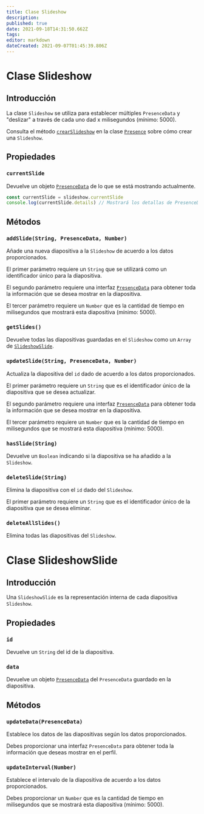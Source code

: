 ```yaml
---
title: Clase Slideshow
description: 
published: true
date: 2021-09-18T14:31:50.662Z
tags: 
editor: markdown
dateCreated: 2021-09-07T01:45:39.806Z
---
```


# Clase Slideshow

## Introducción

La clase `Slideshow` se utiliza para establecer múltiples `PresenceData` y "deslizar" a través de cada uno dad x milisegundos (mínimo: 5000).

Consulta el método [`crearSlideshow`](/dev/presence/class#createslideshow) en la clase [`Presence`](/dev/presence/class) sobre cómo crear una `Slideshow`.

## Propiedades

### `currentSlide`

Devuelve un objeto [`PresenceData`](/dev/presence/class#presencedata-interface) de lo que se está mostrando actualmente.

```typescript
const currentSlide = slideshow.currentSlide
console.log(currentSlide.details) // Mostrará los detallas de PresenceData
```

## Métodos

### `addSlide(String, PresenceData, Number)`

Añade una nueva diapositiva a la `Slideshow` de acuerdo a los datos proporcionados.

El primer parámetro requiere un `String` que se utilizará como un identificador único para la diapositiva.

El segundo parámetro requiere una interfaz [`PresenceData`](/dev/presence/class#presencedata-interface) para obtener toda la información que se desea mostrar en la diapositiva.

El tercer parámetro requiere un `Number` que es la cantidad de tiempo en milisegundos que mostrará esta diapositiva (mínimo: 5000).

### `getSlides()`

Devuelve todas las diapositivas guardadas en el `Slideshow` como un `Array` de [`SlideshowSlide`](#slideshowslide-class).

### `updateSlide(String, PresenceData, Number)`

Actualiza la diapositiva del `id` dado de acuerdo a los datos proporcionados.

El primer parámetro requiere un `String` que es el identificador único de la diapositiva que se desea actualizar.

El segundo parámetro requiere una interfaz [`PresenceData`](/dev/presence/class#presencedata-interface) para obtener toda la información que se desea mostrar en la diapositiva.

El tercer parámetro requiere un `Number` que es la cantidad de tiempo en milisegundos que se mostrará esta diapositiva (mínimo: 5000).

### `hasSlide(String)`

Devuelve un `Boolean` indicando si la diapositiva se ha añadido a la `Slideshow`.

### `deleteSlide(String)`

Elimina la diapositiva con el `id` dado del `Slideshow`.

El primer parámetro requiere un `String` que es el identificador único de la diapositiva que se desea eliminar.

### `deleteAllSlides()`

Elimina todas las diapositivas del `Slideshow`.

# Clase SlideshowSlide

## Introducción

Una `SlideshowSlide` es la representación interna de cada diapositiva `Slideshow`.

## Propiedades

### `id`

Devuelve un `String` del id de la diapositiva.

### `data`

Devuelve un objeto [`PresenceData`](/dev/presence/class#presencedata-interface) del `PresenceData` guardado en la diapositiva.

## Métodos

### `updateData(PresenceData)`

Establece los datos de las diapositivas según los datos proporcionados.

Debes proporcionar una interfaz `PresenceData` para obtener toda la información que deseas mostrar en el perfil.

### `updateInterval(Number)`

Establece el intervalo de la diapositiva de acuerdo a los datos proporcionados.

Debes proporcionar un `Number` que es la cantidad de tiempo en milisegundos que se mostrará esta diapositiva (mínimo: 5000).